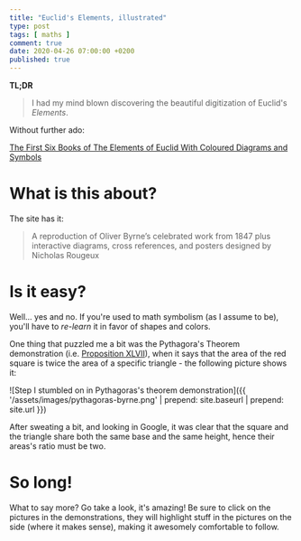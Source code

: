 ```yaml
---
title: "Euclid's Elements, illustrated"
type: post
tags: [ maths ]
comment: true
date: 2020-04-26 07:00:00 +0200
published: true
---
```


**TL;DR**

> I had my mind blown discovering the beautiful digitization of Euclid's
> *Elements*.

Without further ado:

[The First Six Books of The Elements of Euclid With Coloured Diagrams
and Symbols][byrne]

# What is this about?

The site has it:

> A reproduction of Oliver Byrne’s celebrated work from 1847 plus
> interactive diagrams, cross references, and posters designed by
> Nicholas Rougeux

# Is it easy?

Well... yes and no. If you're used to math symbolism (as I assume to
be), you'll have to *re-learn* it in favor of shapes and colors.

One thing that puzzled me a bit was the Pythagora's Theorem
demonstration (i.e. [Proposition XLVII][prop-47]), when it says that the
area of the red square is twice the area of a specific triangle - the
following picture shows it:

![Step I stumbled on in Pythagoras's theorem demonstration]({{ '/assets/images/pythagoras-byrne.png' | prepend: site.baseurl | prepend: site.url }})

After sweating a bit, and looking in Google, it was clear that the
square and the triangle share both the same base and the same height,
hence their areas's ratio must be two.

# So long!

What to say more? Go take a look, it's amazing! Be sure to click on the
pictures in the demonstrations, they will highlight stuff in the
pictures on the side (where it makes sense), making it awesomely
comfortable to follow.

[byrne]: https://www.c82.net/euclid/
[prop-47]: https://www.c82.net/euclid/book1/#prop47

